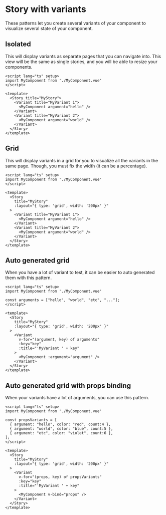 # Story with variants

These patterns let you create several variants of your component to visualize several state of your component.

## Isolated

This will display variants as separate pages that you can navigate into. This view will be the same as single stories, and you will be able to resize your components.

```vue
<script lang="ts" setup>
import MyComponent from './MyComponent.vue'
</script>

<template>
  <Story title="MyStory">
    <Variant title="MyVariant 1">
      <MyComponent argument="hello" />
    </Variant>
    <Variant title="MyVariant 2">
      <MyComponent argument="world" />
    </Variant>
  </Story>
</template>
```

## Grid

This will display variants in a grid for you to visualize all the variants in the same page. Though, you must fix the width (it can be a percentage).

```vue
<script lang="ts" setup>
import MyComponent from './MyComponent.vue'
</script>

<template>
  <Story
    title="MyStory"
    :layout="{ type: 'grid', width: '200px' }"
  >
    <Variant title="MyVariant 1">
      <MyComponent argument="hello" />
    </Variant>
    <Variant title="MyVariant 2">
      <MyComponent argument="world" />
    </Variant>
  </Story>
</template>
```

## Auto generated grid

When you have a lot of variant to test, it can be easier to auto generated them with this pattern.

```vue
<script lang="ts" setup>
import MyComponent from './MyComponent.vue'

const arguments = ["hello", "world", "etc", "..."];
</script>

<template>
  <Story
    title="MyStory"
    :layout="{ type: 'grid', width: '200px' }"
  >
    <Variant
      v-for="(argument, key) of arguments"
      :key="key"
      :title="'MyVariant ' + key"
    >
      <MyComponent :argument="argument" />
    </Variant>
  </Story>
</template>
```

## Auto generated grid with props binding

When your variants have a lot of arguments, you can use this pattern.

```vue
<script lang="ts" setup>
import MyComponent from './MyComponent.vue'

const propsVariants = [
  { argument: "hello", color: "red", count:4 },
  { argument: "world", color: "blue", count:5 },
  { argument: "etc", color: "violet", count:6 },
];
</script>

<template>
  <Story
    title="MyStory"
    :layout="{ type: 'grid', width: '200px' }"
  >
    <Variant
      v-for="(props, key) of propsVariants"
      :key="key"
      :title="'MyVariant ' + key"
    >
      <MyComponent v-bind="props" />
    </Variant>
  </Story>
</template>
```
